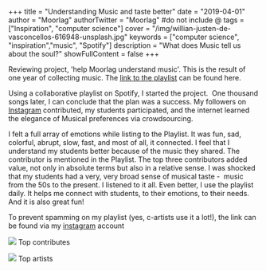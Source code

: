 +++
title = "Understanding Music and taste better"
date = "2019-04-01"
author = "Moorlag"
authorTwitter = "Moorlag" #do not include @
tags = ["Inspiration", "computer science"]
cover = "/img/willian-justen-de-vasconcellos-616948-unsplash.jpg"
keywords = ["computer science", "inspiration","music", "Spotify"]
description = "What does Music tell us about the soul?"
showFullContent = false
+++

Reviewing project, 'help Moorlag understand music'. This is the result of one year of collecting music. The [link to the playlist](http://www.instagram.com/moorlag) can be found here.  

Using a collaborative playlist on Spotify, I started the project.  One thousand songs later, I can conclude that the plan was a success. My followers on [Instagram](http://www.instagram.com/moorlag) contributed, my students participated, and the internet learned the elegance of Musical preferences via crowdsourcing.  

I felt a full array of emotions while listing to the Playlist. It was fun, sad, colorful, abrupt, slow, fast, and most of all, it connected. I feel that I understand my students better because of the music they shared. The contributor is mentioned in the Playlist. The top three contributors added value, not only in absolute terms but also in a relative sense. I was shocked that my students had a very, very broad sense of musical taste -  music from the 50s to the present. I listened to it all. Even better, I use the playlist daily. It helps me connect with students, to their emotions, to their needs. And it is also great fun!  

To prevent spamming on my playlist (yes, c-artists use it a lot!), the link can be found via my [instagram](http://www.instagram.com/moorlag) account

![](/img/chart-1.png)
Top contributes

![](/img/chart-2.png)
Top artists

